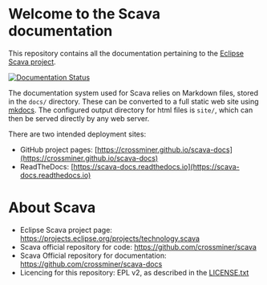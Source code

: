 
# Welcome to the Scava documentation

This repository contains all the documentation pertaining to the [Eclipse Scava project](https://projects.eclipse.org/projects/technology.scava).

[![Documentation Status](https://readthedocs.org/projects/scava-docs/badge/?version=master)](https://scava-docs.readthedocs.io/en/master/?badge=master)

The documentation system used for Scava relies on Markdown files, stored in the `docs/` directory.
These can be converted to a full static web site using [mkdocs](https://www.mkdocs.org). The configured output directory for html files is `site/`, which can then be served directly by any web server.

There are two intended deployment sites:

* GitHub project pages: [https://crossminer.github.io/scava-docs](https://crossminer.github.io/scava-docs)
* ReadTheDocs: [https://scava-docs.readthedocs.io](https://scava-docs.readthedocs.io)

# About Scava

* Eclipse Scava project page: https://projects.eclipse.org/projects/technology.scava
* Scava official repository for code: https://github.com/crossminer/scava
* Scava Official repository for documentation: https://github.com/crossminer/scava-docs
* Licencing for this repository: EPL v2, as described in the [LICENSE.txt](LICENSE.txt)
